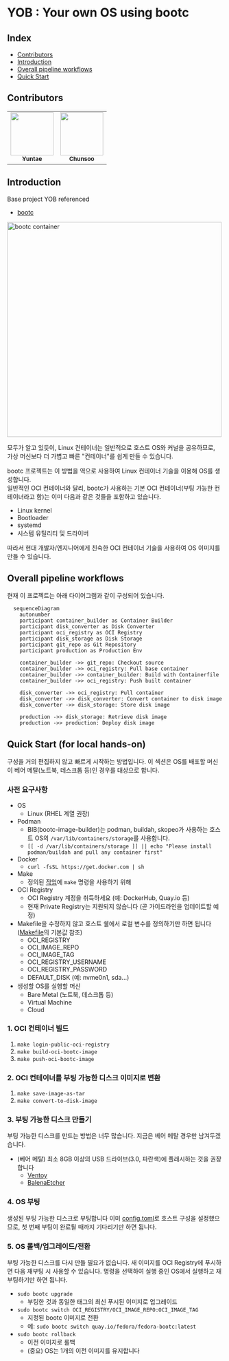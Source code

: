 # YOB : Your own OS using bootc

## Index

<!-- no toc -->
- [Contributors](#contributors)
- [Introduction](#introduction)
- [Overall pipeline workflows](#overall-pipeline-workflows)
- [Quick Start](#quick-start-for-local-hands-on)

## Contributors

<table>
  <tr>
    <td align="center"><a href="https://github.com/yureutaejin"><img src="https://avatars.githubusercontent.com/u/85734054?v=4" width="100px;" alt=""/><br /><sub><b>
Yuntae</b></sub></a><br /></td>
    <td align="center"><a href="https://github.com/charlie3965"><img src="https://avatars.githubusercontent.com/u/19777578?v=4" width="100px;" alt=""/><br /><sub><b>
Chunsoo</b></sub></a><br /></td>
</table>

## Introduction

Base project YOB referenced

- [bootc](https://bootc-dev.github.io/)

<img src="https://developers.redhat.com/sites/default/files/styles/article_floated/public/image1_62.png.webp?itok=c0vYglLs" width="500" alt="bootc container">

모두가 알고 있듯이, Linux 컨테이너는 일반적으로 호스트 OS와 커널을 공유하므로,  
가상 머신보다 더 가볍고 빠른 "컨테이너"를 쉽게 만들 수 있습니다.

bootc 프로젝트는 이 방법을 역으로 사용하여 Linux 컨테이너 기술을 이용해 OS를 생성합니다.  
일반적인 OCI 컨테이너와 달리, bootc가 사용하는 기본 OCI 컨테이너(부팅 가능한 컨테이너라고 함)는 이미 다음과 같은 것들을 포함하고 있습니다.

- Linux kernel
- Bootloader
- systemd
- 시스템 유틸리티 및 드라이버

따라서 현대 개발자/엔지니어에게 친숙한 OCI 컨테이너 기술을 사용하여 OS 이미지를 만들 수 있습니다.

## Overall pipeline workflows

현재 이 프로젝트는 아래 다이어그램과 같이 구성되어 있습니다.

```mermaid
  sequenceDiagram
    autonumber
    participant container_builder as Container Builder
    participant disk_converter as Disk Converter
    participant oci_registry as OCI Registry
    participant disk_storage as Disk Storage
    participant git_repo as Git Repository
    participant production as Production Env
    
    container_builder ->> git_repo: Checkout source
    container_builder ->> oci_registry: Pull base container
    container_builder ->> container_builder: Build with Containerfile
    container_builder ->> oci_registry: Push built container
    
    disk_converter ->> oci_registry: Pull container
    disk_converter ->> disk_converter: Convert container to disk image
    disk_converter ->> disk_storage: Store disk image
    
    production ->> disk_storage: Retrieve disk image
    production ->> production: Deploy disk image
```

## Quick Start (for local hands-on)

구성을 거의 편집하지 않고 빠르게 시작하는 방법입니다.
이 섹션은 OS를 배포할 머신이 베어 메탈(노트북, 데스크톱 등)인 경우를 대상으로 합니다.

### 사전 요구사항

- OS
  - Linux (RHEL 계열 권장)
- Podman
  - BIB(bootc-image-builder)는 podman, buildah, skopeo가 사용하는 호스트 OS의 `/var/lib/containers/storage`를 사용합니다.
  - `[[ -d /var/lib/containers/storage ]] || echo "Please install podman/buildah and pull any container first"`
- Docker
  - `curl -fsSL https://get.docker.com | sh`
- Make
  - 정의된 [작업](./Makefile)에 `make` 명령을 사용하기 위해
- OCI Registry
  - OCI Registry 계정을 취득하세요 (예: DockerHub, Quay.io 등)
  - 현재 Private Registry는 지원되지 않습니다 (곧 가이드라인을 업데이트할 예정)
- Makefile을 수정하지 않고 호스트 쉘에서 로컬 변수를 정의하기만 하면 됩니다 ([Makefile](./Makefile)의 기본값 참조)
  - OCI_REGISTRY
  - OCI_IMAGE_REPO
  - OCI_IMAGE_TAG
  - OCI_REGISTRY_USERNAME
  - OCI_REGISTRY_PASSWORD
  - DEFAULT_DISK (예: nvme0n1, sda...)
- 생성할 OS를 실행할 머신
  - Bare Metal (노트북, 데스크톱 등)
  - Virtual Machine
  - Cloud

### 1. OCI 컨테이너 빌드

1. `make login-public-oci-registry`
2. `make build-oci-bootc-image`
3. `make push-oci-bootc-image`

### 2. OCI 컨테이너를 부팅 가능한 디스크 이미지로 변환

1. `make save-image-as-tar`
2. `make convert-to-disk-image`

### 3. 부팅 가능한 디스크 만들기

부팅 가능한 디스크를 만드는 방법은 너무 많습니다.
지금은 베어 메탈 경우만 남겨두겠습니다.

- (베어 메탈) 최소 8GB 이상의 USB 드라이브(3.0, 파란색)에 플래시하는 것을 권장합니다
  - [Ventoy](https://www.ventoy.net/en/index.html)
  - [BalenaEtcher](https://etcher.balena.io/)

### 4. OS 부팅

생성된 부팅 가능한 디스크로 부팅합니다
이미 [config.toml](./config.toml)로 호스트 구성을 설정했으므로, 첫 번째 부팅이 완료될 때까지 기다리기만 하면 됩니다.

### 5. OS 롤백/업그레이드/전환

부팅 가능한 디스크를 다시 만들 필요가 없습니다.
새 이미지를 OCI Registry에 푸시하면 다음 재부팅 시 사용할 수 있습니다.
명령을 선택하여 실행 중인 OS에서 실행하고 재부팅하기만 하면 됩니다.

- `sudo bootc upgrade`
  - 부팅한 것과 동일한 태그의 최신 푸시된 이미지로 업그레이드
- `sudo bootc switch OCI_REGISTRY/OCI_IMAGE_REPO:OCI_IMAGE_TAG`
  - 지정된 bootc 이미지로 전환
  - 예: `sudo bootc switch quay.io/fedora/fedora-bootc:latest`
- `sudo bootc rollback`
  - 이전 이미지로 롤백
  - (중요) OS는 1개의 이전 이미지를 유지합니다
